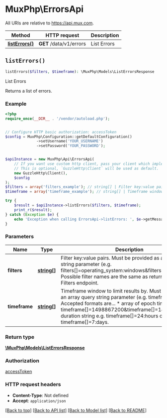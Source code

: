 # MuxPhp\ErrorsApi

All URIs are relative to https://api.mux.com.

Method | HTTP request | Description
------------- | ------------- | -------------
[**listErrors()**](ErrorsApi.md#listErrors) | **GET** /data/v1/errors | List Errors


## `listErrors()`

```php
listErrors($filters, $timeframe): \MuxPhp\Models\ListErrorsResponse
```

List Errors

Returns a list of errors.

### Example

```php
<?php
require_once(__DIR__ . '/vendor/autoload.php');


// Configure HTTP basic authorization: accessToken
$config = MuxPhp\Configuration::getDefaultConfiguration()
              ->setUsername('YOUR_USERNAME')
              ->setPassword('YOUR_PASSWORD');


$apiInstance = new MuxPhp\Api\ErrorsApi(
    // If you want use custom http client, pass your client which implements `GuzzleHttp\ClientInterface`.
    // This is optional, `GuzzleHttp\Client` will be used as default.
    new GuzzleHttp\Client(),
    $config
);
$filters = array('filters_example'); // string[] | Filter key:value pairs. Must be provided as an array query string parameter (e.g. filters[]=operating_system:windows&filters[]=country:US). Possible filter names are the same as returned by the List Filters endpoint.
$timeframe = array('timeframe_example'); // string[] | Timeframe window to limit results by. Must be provided as an array query string parameter (e.g. timeframe[]=). Accepted formats are...   * array of epoch timestamps e.g. timeframe[]=1498867200&timeframe[]=1498953600   * duration string e.g. timeframe[]=24:hours or timeframe[]=7:days.

try {
    $result = $apiInstance->listErrors($filters, $timeframe);
    print_r($result);
} catch (Exception $e) {
    echo 'Exception when calling ErrorsApi->listErrors: ', $e->getMessage(), PHP_EOL;
}
```

### Parameters

Name | Type | Description  | Notes
------------- | ------------- | ------------- | -------------
 **filters** | [**string[]**](../Model/string.md)| Filter key:value pairs. Must be provided as an array query string parameter (e.g. filters[]&#x3D;operating_system:windows&amp;filters[]&#x3D;country:US). Possible filter names are the same as returned by the List Filters endpoint. | [optional]
 **timeframe** | [**string[]**](../Model/string.md)| Timeframe window to limit results by. Must be provided as an array query string parameter (e.g. timeframe[]&#x3D;). Accepted formats are...   * array of epoch timestamps e.g. timeframe[]&#x3D;1498867200&amp;timeframe[]&#x3D;1498953600   * duration string e.g. timeframe[]&#x3D;24:hours or timeframe[]&#x3D;7:days. | [optional]

### Return type

[**\MuxPhp\Models\ListErrorsResponse**](../Model/ListErrorsResponse.md)

### Authorization

[accessToken](../../README.md#accessToken)

### HTTP request headers

- **Content-Type**: Not defined
- **Accept**: `application/json`

[[Back to top]](#) [[Back to API list]](../../README.md#endpoints)
[[Back to Model list]](../../README.md#models)
[[Back to README]](../../README.md)
